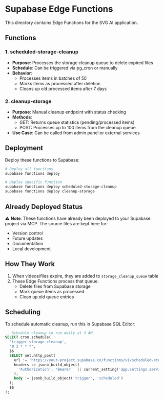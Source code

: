 # Supabase Edge Functions

This directory contains Edge Functions for the SVG AI application.

## Functions

### 1. scheduled-storage-cleanup
- **Purpose**: Processes the storage cleanup queue to delete expired files
- **Schedule**: Can be triggered via pg_cron or manually
- **Behavior**: 
  - Processes items in batches of 50
  - Marks items as processed after deletion
  - Cleans up old processed items after 7 days

### 2. cleanup-storage
- **Purpose**: Manual cleanup endpoint with status checking
- **Methods**:
  - GET: Returns queue statistics (pending/processed items)
  - POST: Processes up to 100 items from the cleanup queue
- **Use Case**: Can be called from admin panel or external services

## Deployment

Deploy these functions to Supabase:

```bash
# Deploy all functions
supabase functions deploy

# Deploy specific function
supabase functions deploy scheduled-storage-cleanup
supabase functions deploy cleanup-storage
```

## Already Deployed Status

⚠️ **Note**: These functions have already been deployed to your Supabase project via MCP. The source files are kept here for:
- Version control
- Future updates
- Documentation
- Local development

## How They Work

1. When videos/files expire, they are added to `storage_cleanup_queue` table
2. These Edge Functions process that queue:
   - Delete files from Supabase storage
   - Mark queue items as processed
   - Clean up old queue entries

## Scheduling

To schedule automatic cleanup, run this in Supabase SQL Editor:

```sql
-- Schedule cleanup to run daily at 3 AM
SELECT cron.schedule(
  'trigger-storage-cleanup',
  '0 3 * * *',
  $$
  SELECT net.http_post(
    url := 'https://your-project.supabase.co/functions/v1/scheduled-storage-cleanup',
    headers := jsonb_build_object(
      'Authorization', 'Bearer ' || current_setting('app.settings.service_role_key')
    ),
    body := jsonb_build_object('trigger', 'scheduled')
  );
  $$
);
```